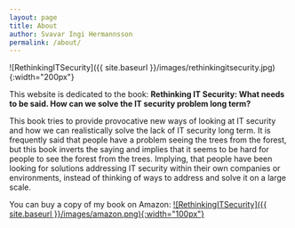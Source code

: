 ```yaml
---
layout: page
title: About
author: Svavar Ingi Hermannsson
permalink: /about/
---
```


![RethinkingITSecurity]({{ site.baseurl }}/images/rethinkingitsecurity.jpg){:width="200px"}

This website is dedicated to the book: **Rethinking IT Security: What needs to be said. How can we solve the IT security problem long term?**

This book tries to provide provocative new ways of looking at IT security and how we can realistically solve the lack of IT security long term. It is frequently said that people have a problem seeing the trees from the forest, but this book inverts the saying and implies that it seems to be hard for people to see the forest from the trees. Implying, that people have been looking for solutions addressing IT security within their own companies or environments, instead of thinking of ways to address and solve it on a large scale.

You can buy a copy of my book on Amazon: <a href="https://www.amazon.com/Rethinking-Security-needs-security-problem/dp/1546410988/ref=sr_1_1?ie=UTF8&qid=1496676466&sr=8-1&keywords=rethinking+it+security">![RethinkingITSecurity]({{ site.baseurl }}/images/amazon.png){:width="100px"}</a>


